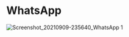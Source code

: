 # WhatsApp
![Screenshot_20210909-235640_WhatsApp 1](https://user-images.githubusercontent.com/81131231/132747558-a8e1b155-fe7d-4156-bb94-377abefca888.jpg)
